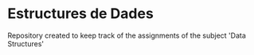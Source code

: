 # Estructures de Dades
Repository created to keep track of the assignments of the subject 'Data Structures'
